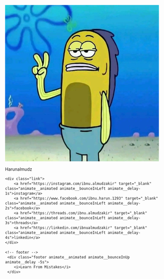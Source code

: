 <!DOCTYPE html>
<html lang="en">
<head>
    <meta charset="UTF-8">
    <meta name="viewport" content="width=device-width, initial-scale=1.0">
    <link rel="stylesheet" href="style.css"/>
    <link rel="preconnect" href="https://fonts.googleapis.com">
<link rel="preconnect" href="https://fonts.gstatic.com" crossorigin>
<link href="https://fonts.googleapis.com/css2?family=Bebas+Neue&display=swap" rel="stylesheet">
<link
    rel="stylesheet"
    href="https://cdnjs.cloudflare.com/ajax/libs/animate.css/4.1.1/animate.min.css"
  />
    <title>linktreeku</title>
</head>
<body>
   <div class="container animate__animated animate__zoomIn">
    <!-- profile picture -->
   <div class="profile" >
    <img src="fishpp.jpg" alt="error image" class="animate__animated animate__pulse animate__infinite"/>
    <p class="animate__animated animate__fadeInDownBig">Harunalmudz</p>
   </div>

   <!-- link tree button-->
    <div class="link">
        <a href="https://instagram.com/ibnu.almudzakir" target="_blank" class="animate__animated animate__bounceInLeft animate__delay-1s">instagram</a>
        <a href="https://www.facebook.com/ibnu.harun.1293" target="_blank" class="animate__animated animate__bounceInLeft animate__delay-2s">facebook</a>
        <a href="https://threads.com/ibnu.almudzakir" target="_blank" class="animate__animated animate__bounceInLeft animate__delay-3s">threads</a>
        <a href="https://linkedin.com/ibnualmudzakir" target="_blank" class="animate__animated animate__bounceInLeft animate__delay-4s">linkedin</a>
    </div>

    <!-- footer -->
     <div class="footer animate__animated animate__bounceInUp animate__delay -5s">
        <i>Learn From Mistakes</i>
     </div>
   </div>
</body>
</html>
